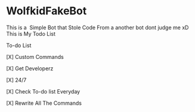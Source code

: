 # WolfkidFakeBot
This is a  Simple Bot that Stole Code From a another bot dont judge me xD
This is My Todo List

To-do List

[X] Custom Commands

[X] Get Developerz

[X] 24/7

[X] Check To-do list Everyday

[X] Rewrite All The Commands


